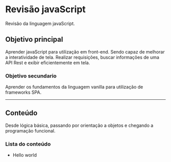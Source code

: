 # Revisão javaScript

Revisão da linguagem javaScript.


## Objetivo principal
Aprender javaScript para utilização em front-end. Sendo capaz de melhorar a interatividade de tela. Realizar requisições, buscar informações de uma API Rest e exibir eficientemente em tela.

### Objetivo secundario
Aprender os fundamentos da linguagem vanilla para utilização de frameworks SPA.

---

## Conteúdo
Desde lógica básica, passando por orientação a objetos e chegando a programação funcional.

### Lista do conteúdo
- Hello world